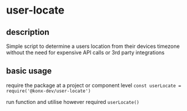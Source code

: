 # user-locate

## description
Simple script to determine a users location from their devices timezone without the need for expensive API calls or 3rd party integrations

## basic usage

require the package at a project or component level
```const userLocate = require('@konx-dev/user-locate')```

run function and utilise however required
```userLocate()```